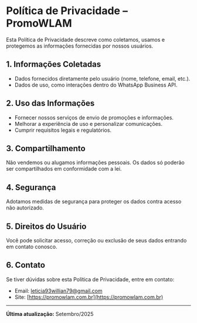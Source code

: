 # Política de Privacidade – PromoWLAM

Esta Política de Privacidade descreve como coletamos, usamos e protegemos as informações fornecidas por nossos usuários.

## 1. Informações Coletadas
- Dados fornecidos diretamente pelo usuário (nome, telefone, email, etc.).
- Dados de uso, como interações dentro do WhatsApp Business API.

## 2. Uso das Informações
- Fornecer nossos serviços de envio de promoções e informações.
- Melhorar a experiência de uso e personalizar comunicações.
- Cumprir requisitos legais e regulatórios.

## 3. Compartilhamento
Não vendemos ou alugamos informações pessoais. Os dados só poderão ser compartilhados em conformidade com a lei.

## 4. Segurança
Adotamos medidas de segurança para proteger os dados contra acesso não autorizado.

## 5. Direitos do Usuário
Você pode solicitar acesso, correção ou exclusão de seus dados entrando em contato conosco.

## 6. Contato
Se tiver dúvidas sobre esta Política de Privacidade, entre em contato:
- Email: leticia93willian79@gmail.com
- Site: [https://promowlam.com.br](https://promowlam.com.br)

---

**Última atualização:** Setembro/2025
